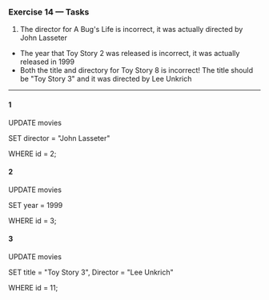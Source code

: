### Exercise 14 — Tasks
1. The director for A Bug's Life is incorrect, it was actually directed by John Lasseter
+ The year that Toy Story 2 was released is incorrect, it was actually released in 1999
+ Both the title and directory for Toy Story 8 is incorrect! The title should be "Toy Story 3" and it was directed by Lee Unkrich
_________________

#### 1

UPDATE movies

SET director = "John Lasseter"

WHERE id = 2;

#### 2

UPDATE movies

SET year = 1999

WHERE id = 3;

#### 3

UPDATE movies

SET title = "Toy Story 3", Director = "Lee Unkrich"

WHERE id = 11;
